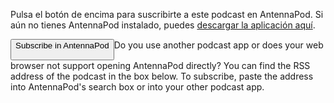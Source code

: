 Pulsa el botón de encima para suscribirte a este podcast en AntennaPod. Si aún no tienes AntennaPod instalado, puedes [descargar la aplicación aquí](/download).


<button id="subscribeButton" class="btn btn-primary">
Subscribe in AntennaPod

</button>Do you use another podcast app or does your web browser not support opening AntennaPod directly? You can find the RSS address of the podcast in the box below. To subscribe, paste the address into AntennaPod's search box or into your other podcast app.
